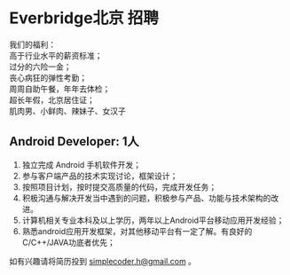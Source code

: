 # Everbridge北京 招聘

>
我们的福利：    
高于行业水平的薪资标准；   
过分的六险一金；   
丧心病狂的弹性考勤；   
周周自助午餐，年年去体检；    
超长年假，北京居住证；    
肌肉男、小鲜肉、辣妹子、女汉子    



## Android Developer: 1人

1. 独立完成 Android 手机软件开发；
2. 参与客户端产品的技术实现讨论，框架设计；
3. 按照项目计划，按时提交高质量的代码，完成开发任务；
4. 积极沟通与解决开发当中遇到的问题，积极参与产品、功能与技术架构的改进。
5. 计算机相关专业本科及以上学历，两年以上Android平台移动应用开发经验；
6. 熟悉android应用开发框架，对其他移动平台有一定了解。有良好的C/C++/JAVA功底者优先；


如有兴趣请将简历投到 [simplecoder.h@gmail.com](mailto:simplecoder.h@gmail.com) 。
